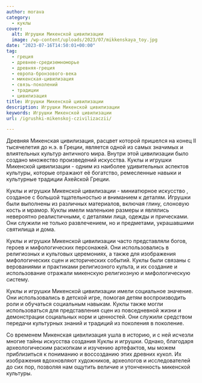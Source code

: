 ```yaml
---
author: morava
category:
  - куклы
cover:
  alt: Игрушки Микенской цивилизации
  image: /wp-content/uploads/2023/07/mikkenskaya_toy.jpg
date: "2023-07-16T14:50:01+00:00"
tag:
  - греция
  - древнее-средиземноморье
  - древняя-греция
  - европа-бронзового-века
  - микенская-цивилизация
  - связь-поколений
  - традиции
  - цивилизация
title: Игрушки Микенской цивилизации
description: Игрушки Микенской цивилизации
keywords: Игрушки Микенской цивилизации
url: /igrushki-mikenskoj-czivilizaczii/

---
```

Древняя Микенская цивилизация, расцвет которой пришелся на конец II тысячелетия до н.э. в Греции, является одной из самых значимых и влиятельных культур античного мира. Внутри этой цивилизации было создано множество произведений искусства. Куклы и игрушки Микенской цивилизации - одним из наиболее удивительных аспектов культуры, которые отражают её богатство, ремесленные навыки и культурные традиции Ахейской Греции.

Куклы и игрушки Микенской цивилизации \- миниатюрное искусство , созданое с большой тщательностью и вниманием к деталям. Игрушки были выполнены из различных материалов, включая глину, слоновую кость и мрамор. Куклы имели маленькие размеры и являлись невероятно реалистичными, с деталями лица, одежды и прическами. Они служили не только развлечением, но и предметами, украшавшими святилища и дома.

Куклы и игрушки Микенской цивилизации часто представляли богов, героев и мифологических персонажей. Они использовались в религиозных и культовых церемониях, а также для изображения мифологических сцен и исторических событий. Куклы были связаны с верованиями и практиками религиозного культа, и их создание и использование отражали микенскую религиозную и мифологическую систему.

Куклы и игрушки Микенской цивилизации имели социальное значение. Они использовались в детской игре, помогая детям воспроизводить роли и обучаться социальным навыкам. Куклы также могли использоваться для представления сцен из повседневной жизни и демонстрации социальных норм и ценностей. Они служили средством передачи культурных знаний и традиций из поколения в поколение.

Со временем Микенская цивилизация ушла в историю, и с ней исчезли многие тайны искусства создания Куклы и игрушки. Однако, благодаря археологическим раскопкам и изучению артефактов, мы можем приблизиться к пониманию и воссозданию этих древних кукол. Их изображения вдохновляют художников, археологов и исследователей до сих пор, позволяя нам ощутить величие и утонченность микенской культуры.
